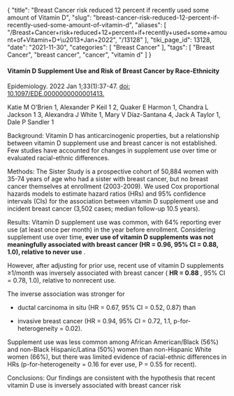 {
    "title": "Breast Cancer risk reduced 12 percent if recently used some amount of Vitamin D",
    "slug": "breast-cancer-risk-reduced-12-percent-if-recently-used-some-amount-of-vitamin-d",
    "aliases": [
        "/Breast+Cancer+risk+reduced+12+percent+if+recently+used+some+amount+of+Vitamin+D+\u2013+Jan+2022",
        "/13128"
    ],
    "tiki_page_id": 13128,
    "date": "2021-11-30",
    "categories": [
        "Breast Cancer"
    ],
    "tags": [
        "Breast Cancer",
        "breast cancer",
        "cancer",
        "vitamin d"
    ]
}


#### Vitamin D Supplement Use and Risk of Breast Cancer by Race-Ethnicity

Epidemiology. 2022 Jan 1;33(1):37-47. [doi: 10.1097/EDE.0000000000001413.](https://doi.org/10.1097/EDE.0000000000001413.)

Katie M O'Brien 1, Alexander P Keil 1 2, Quaker E Harmon 1, Chandra L Jackson 1 3, Alexandra J White 1, Mary V Díaz-Santana 4, Jack A Taylor 1, Dale P Sandler 1

Background: Vitamin D has anticarcinogenic properties, but a relationship between vitamin D supplement use and breast cancer is not established. Few studies have accounted for changes in supplement use over time or evaluated racial-ethnic differences.

Methods: The Sister Study is a prospective cohort of 50,884 women with 35-74 years of age who had a sister with breast cancer, but no breast cancer themselves at enrollment (2003-2009). We used Cox proportional hazards models to estimate hazard ratios (HRs) and 95% confidence intervals (CIs) for the association between vitamin D supplement use and incident breast cancer (3,502 cases; median follow-up 10.5 years).

Results: Vitamin D supplement use was common, with 64% reporting ever use (at least once per month) in the year before enrollment. Considering supplement use over time,  **ever use of vitamin D supplements was not meaningfully associated with breast cancer (HR = 0.96, 95% CI = 0.88, 1.0), relative to never use** . 

However, after adjusting for prior use, recent use of vitamin D supplements ≥1/month was inversely associated with breast cancer ( **HR = 0.88** , 95% CI = 0.78, 1.0), relative to nonrecent use. 

The inverse association was stronger for 

* ductal carcinoma in situ (HR = 0.67, 95% CI = 0.52, 0.87) than 

* invasive breast cancer (HR = 0.94, 95% CI = 0.72, 1.1, p-for-heterogeneity = 0.02). 

Supplement use was less common among African American/Black (56%) and non-Black Hispanic/Latina (50%) women than non-Hispanic White women (66%), but there was limited evidence of racial-ethnic differences in HRs (p-for-heterogeneity = 0.16 for ever use, P = 0.55 for recent).

Conclusions: Our findings are consistent with the hypothesis that recent vitamin D use is inversely associated with breast cancer risk